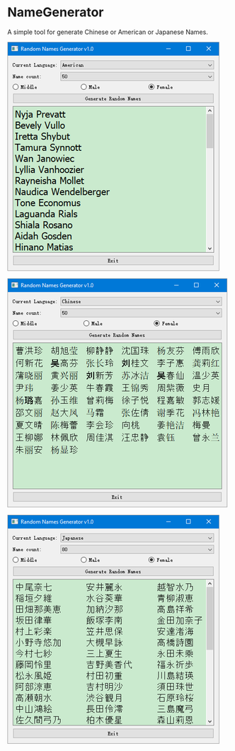 # NameGenerator

A simple tool for generate Chinese or American or Japanese Names.
<p><img src="https://github.com/MissingWorld/NameGenerator/blob/main/2021-03-14%20(1).png?raw=true"></p>
<p><img src="https://github.com/MissingWorld/NameGenerator/blob/main/2021-03-14%20(2).png?raw=true"></p>
<p><img src="https://github.com/MissingWorld/NameGenerator/blob/main/2021-03-14.png?raw=true"></p>
